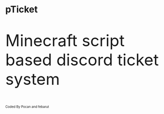 <h1>pTicket</h1>
<p style="font-size:50px;">Minecraft script based discord ticket system</p>






<div style="font-size:10px;">Coded By Pocan and febarut</div>
